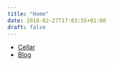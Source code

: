 ```yaml
---
title: "Home"
date: 2018-02-27T17:03:55+01:00
draft: false
---
```


- [Cellar](cellar) 
- [Blog](blog)
